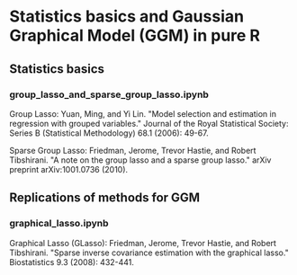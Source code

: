 # Statistics basics and Gaussian Graphical Model (GGM) in pure R

## Statistics basics

### group_lasso_and_sparse_group_lasso.ipynb
Group Lasso: Yuan, Ming, and Yi Lin. "Model selection and estimation in regression with grouped variables." Journal of the Royal Statistical Society: Series B (Statistical Methodology) 68.1 (2006): 49-67.

Sparse Group Lasso: Friedman, Jerome, Trevor Hastie, and Robert Tibshirani. "A note on the group lasso and a sparse group lasso." arXiv preprint arXiv:1001.0736 (2010).


## Replications of methods for GGM

### graphical_lasso.ipynb
Graphical Lasso (GLasso): Friedman, Jerome, Trevor Hastie, and Robert Tibshirani. "Sparse inverse covariance estimation with the graphical lasso." Biostatistics 9.3 (2008): 432-441.
